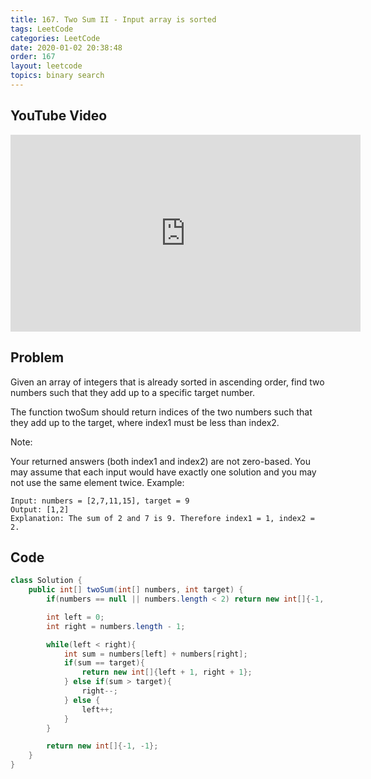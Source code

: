 ```yaml
---
title: 167. Two Sum II - Input array is sorted
tags: LeetCode
categories: LeetCode
date: 2020-01-02 20:38:48
order: 167
layout: leetcode
topics: binary search
---
```


## YouTube Video

<iframe width="560" height="315" src="https://www.youtube.com/embed/eX2CHl6iaxQ" frameborder="0" allow="accelerometer; autoplay; encrypted-media; gyroscope; picture-in-picture" allowfullscreen></iframe>

## Problem

Given an array of integers that is already sorted in ascending order, find two numbers such that they add up to a specific target number.

The function twoSum should return indices of the two numbers such that they add up to the target, where index1 must be less than index2.

Note:

Your returned answers (both index1 and index2) are not zero-based.
You may assume that each input would have exactly one solution and you may not use the same element twice.
Example:

```
Input: numbers = [2,7,11,15], target = 9
Output: [1,2]
Explanation: The sum of 2 and 7 is 9. Therefore index1 = 1, index2 = 2.
```

## Code

```java
class Solution {
    public int[] twoSum(int[] numbers, int target) {
        if(numbers == null || numbers.length < 2) return new int[]{-1, -1};

        int left = 0;
        int right = numbers.length - 1;

        while(left < right){
            int sum = numbers[left] + numbers[right];
            if(sum == target){
                return new int[]{left + 1, right + 1};
            } else if(sum > target){
                right--;
            } else {
                left++;
            }
        }

        return new int[]{-1, -1};
    }
}
```

